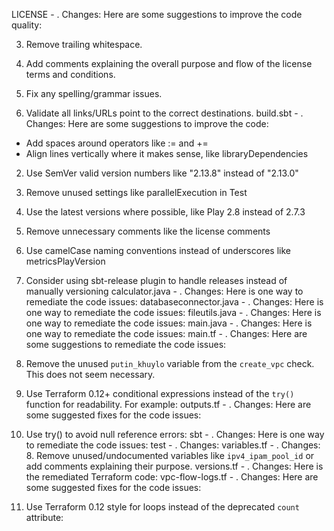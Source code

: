 LICENSE - . Changes: Here are some suggestions to improve the code quality:



3. Remove trailing whitespace.



6. Add comments explaining the overall purpose and flow of the license terms and conditions.

7. Fix any spelling/grammar issues.





12. Validate all links/URLs point to the correct destinations.
build.sbt - . Changes: Here are some suggestions to improve the code:


- Add spaces around operators like := and +=
- Align lines vertically where it makes sense, like libraryDependencies

2. Use SemVer valid version numbers like "2.13.8" instead of "2.13.0"



5. Remove unused settings like parallelExecution in Test 

6. Use the latest versions where possible, like Play 2.8 instead of 2.7.3

7. Remove unnecessary comments like the license comments


9. Use camelCase naming conventions instead of underscores like metricsPlayVersion

10. Consider using sbt-release plugin to handle releases instead of manually versioning
calculator.java - . Changes: Here is one way to remediate the code issues:
databaseconnector.java - . Changes: Here is one way to remediate the code issues:
fileutils.java - . Changes: Here is one way to remediate the code issues:
main.java - . Changes: Here is one way to remediate the code issues:
main.tf - . Changes: Here are some suggestions to remediate the code issues:

1. Remove the unused `putin_khuylo` variable from the `create_vpc` check. This does not seem necessary.

2. Use Terraform 0.12+ conditional expressions instead of the `try()` function for readability. For example:
outputs.tf - . Changes: Here are some suggested fixes for the code issues:

1. Use try() to avoid null reference errors:
sbt - . Changes: Here is one way to remediate the code issues:
test - . Changes: 
variables.tf - . Changes: 8. Remove unused/undocumented variables like `ipv4_ipam_pool_id` or add comments explaining their purpose.
versions.tf - . Changes: Here is the remediated Terraform code:
vpc-flow-logs.tf - . Changes: Here are some suggested fixes for the code issues:

1. Use Terraform 0.12 style for loops instead of the deprecated `count` attribute: